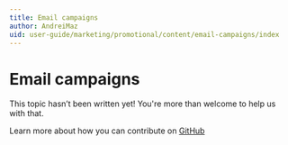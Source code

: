 ```yaml
---
title: Email campaigns
author: AndreiMaz
uid: user-guide/marketing/promotional/content/email-campaigns/index
---
```

# Email campaigns

This topic hasn’t been written yet! You're more than welcome to help us with that.

Learn more about how you can contribute on [GitHub](https://github.com/nopSolutions/nopCommerce-Docs/blob/master/CONTRIBUTING.md)